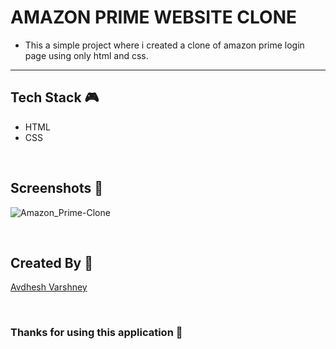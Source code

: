 # AMAZON PRIME WEBSITE CLONE

- This a simple project where i created a clone of amazon prime login page using only html and css.

--- 

## **Tech Stack 🎮**

- HTML
- CSS

<br>

## **Screenshots 📸**

![Amazon_Prime-Clone](https://github.com/pranjay-poddar/Dev-Geeks/assets/114330097/f8e71730-95cb-4575-9d71-fd67d0055fee)

<br>

## **Created By 👦**

[Avdhesh Varshney](https://github.com/Avdhesh-Varshney)

<br>

### **Thanks for using this application 🎉**

